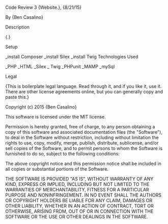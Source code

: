 Code Review 3 
{Website.}, {8/21/15}

By {Ben Casalino}

Description

{.}

Setup

_install Composer _install Silex _install Twig Technologies Used

_PHP _HTML _Silex _ Twig _PHPunit _MAMP _mySql

Legal

{This is boilerplate legal language. Read through it, and if you like it, use it. There are other license agreements online, but you can generally copy and paste this.}

Copyright (c) 2015 {Ben Casalino}

This software is licensed under the MIT license.

Permission is hereby granted, free of charge, to any person obtaining a copy of this software and associated documentation files (the "Software"), to deal in the Software without restriction, including without limitation the rights to use, copy, modify, merge, publish, distribute, sublicense, and/or sell copies of the Software, and to permit persons to whom the Software is furnished to do so, subject to the following conditions:

The above copyright notice and this permission notice shall be included in all copies or substantial portions of the Software.

THE SOFTWARE IS PROVIDED "AS IS", WITHOUT WARRANTY OF ANY KIND, EXPRESS OR IMPLIED, INCLUDING BUT NOT LIMITED TO THE WARRANTIES OF MERCHANTABILITY, FITNESS FOR A PARTICULAR PURPOSE AND NONINFRINGEMENT. IN NO EVENT SHALL THE AUTHORS OR COPYRIGHT HOLDERS BE LIABLE FOR ANY CLAIM, DAMAGES OR OTHER LIABILITY, WHETHER IN AN ACTION OF CONTRACT, TORT OR OTHERWISE, ARISING FROM, OUT OF OR IN CONNECTION WITH THE SOFTWARE OR THE USE OR OTHER DEALINGS IN THE SOFTWARE.

